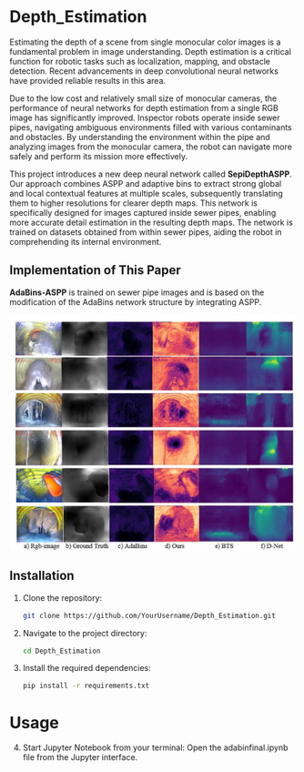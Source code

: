 # Depth_Estimation

Estimating the depth of a scene from single monocular color images is a fundamental problem in image understanding. Depth estimation is a critical function for robotic tasks such as localization, mapping, and obstacle detection. Recent advancements in deep convolutional neural networks have provided reliable results in this area.

Due to the low cost and relatively small size of monocular cameras, the performance of neural networks for depth estimation from a single RGB image has significantly improved. Inspector robots operate inside sewer pipes, navigating ambiguous environments filled with various contaminants and obstacles. By understanding the environment within the pipe and analyzing images from the monocular camera, the robot can navigate more safely and perform its mission more effectively.

This project introduces a new deep neural network called **SepiDepthASPP**. Our approach combines ASPP and adaptive bins to extract strong global and local contextual features at multiple scales, subsequently translating them to higher resolutions for clearer depth maps. This network is specifically designed for images captured inside sewer pipes, enabling more accurate detail estimation in the resulting depth maps. The network is trained on datasets obtained from within sewer pipes, aiding the robot in comprehending its internal environment.

## Implementation of This Paper
**AdaBins-ASPP** is trained on sewer pipe images and is based on the modification of the AdaBins network structure by integrating ASPP.

![Depth Estimation Result](result.png)

## Installation
1. Clone the repository:
   ```bash
   git clone https://github.com/YourUsername/Depth_Estimation.git
   
2. Navigate to the project directory:
   ```bash
   cd Depth_Estimation
   
3. Install the required dependencies:
   ```bash
   pip install -r requirements.txt
   
# Usage
4. Start Jupyter Notebook from your terminal:
   Open the adabinfinal.ipynb file from the Jupyter interface.
